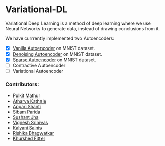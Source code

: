 # Variational-DL

Variational Deep Learning is a method of deep learning where we use Neural Networks to generate data, instead of drawing conclusions from it.

We have currrently implemented two Autoencoders:
- [x] [Vanilla Autoencoder](vanilla/README.md) on MNIST dataset.
- [x] [Denoising Autoencoder](denoise/README.md) on MNIST dataset.
- [x] [Sparse Autoencoder](sparse/README.md) on MNIST dataset.
- [ ] Contractive Autoencoder
- [ ] Variational Autoencoder

### Contributors: 
* [Pulkit Mathur](https://github.com/mathurpulkit)
* [Atharva Kathale](https://github.com/Atharva-K12)
* [Appari Shanti](https://github.com/AppariShanti)
* [Sibam Parida](https://github.com/sibam23)
* [Sushant Jha](https://github.com/sushantjha78)
* [Vignesh Srinivas](https://github.com/vignesh-creator)
* [Kalyani Sainis](https://github.com/Kals-13)
* [Rishika Bhagwatkar](https://github.com/rishika2110)
* [Khurshed Fitter](https://github.com/GlazeDonuts)
